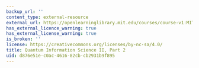 ```yaml
---
backup_url: ''
content_type: external-resource
external_url: https://openlearninglibrary.mit.edu/courses/course-v1:MITx+8.370.2x+1T2018/about
has_external_licence_warning: true
has_external_license_warning: true
is_broken: ''
license: https://creativecommons.org/licenses/by-nc-sa/4.0/
title: Quantum Information Science II, Part 2
uid: d876e51e-c0ac-4616-82cb-cb2931b9f895
---
```

